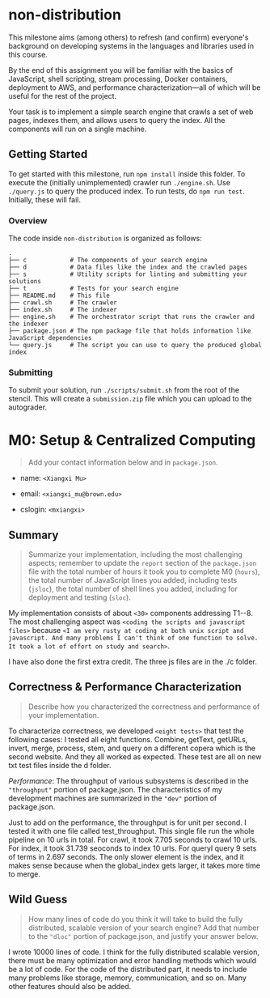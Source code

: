 # non-distribution

This milestone aims (among others) to refresh (and confirm) everyone's
background on developing systems in the languages and libraries used in this
course.

By the end of this assignment you will be familiar with the basics of
JavaScript, shell scripting, stream processing, Docker containers, deployment
to AWS, and performance characterization—all of which will be useful for the
rest of the project.

Your task is to implement a simple search engine that crawls a set of web
pages, indexes them, and allows users to query the index. All the components
will run on a single machine.

## Getting Started

To get started with this milestone, run `npm install` inside this folder. To
execute the (initially unimplemented) crawler run `./engine.sh`. Use
`./query.js` to query the produced index. To run tests, do `npm run test`.
Initially, these will fail.

### Overview

The code inside `non-distribution` is organized as follows:

```
.
├── c            # The components of your search engine
├── d            # Data files like the index and the crawled pages
├── s            # Utility scripts for linting and submitting your solutions
├── t            # Tests for your search engine
├── README.md    # This file
├── crawl.sh     # The crawler
├── index.sh     # The indexer
├── engine.sh    # The orchestrator script that runs the crawler and the indexer
├── package.json # The npm package file that holds information like JavaScript dependencies
└── query.js     # The script you can use to query the produced global index
```

### Submitting

To submit your solution, run `./scripts/submit.sh` from the root of the stencil. This will create a
`submission.zip` file which you can upload to the autograder.


# M0: Setup & Centralized Computing

> Add your contact information below and in `package.json`.

* name: `<Xiangxi Mu>`

* email: `<xiangxi_mu@brown.edu>`

* cslogin: `<mxiangxi>`


## Summary

> Summarize your implementation, including the most challenging aspects; remember to update the `report` section of the `package.json` file with the total number of hours it took you to complete M0 (`hours`), the total number of JavaScript lines you added, including tests (`jsloc`), the total number of shell lines you added, including for deployment and testing (`sloc`).


My implementation consists of about `<30>` components addressing T1--8. The most challenging aspect was `<coding the scripts and javascript files>` because `<I am very rusty at coding at both unix script and javascript. And many problems I can't think of one function to solve. It took a lot of effort on study and search>`.

I have also done the first extra credit. The three js files are in the ./c folder.

## Correctness & Performance Characterization


> Describe how you characterized the correctness and performance of your implementation.


To characterize correctness, we developed `<eight tests>` that test the following cases:  I tested all eight functions. Combine, getText, getURLs, invert, merge, process, stem, and query on a different copera which is the second website. And they all worked as expected. These test are all on new txt test files inside the d folder.


*Performance*: The throughput of various subsystems is described in the `"throughput"` portion of package.json. The characteristics of my development machines are summarized in the `"dev"` portion of package.json.

Just to add on the performance, the throughput is for unit per second. I tested it with one file called test_throughput. This single file run the whole pipeline on 10 urls in total. For crawl, it took 7.705 seconds to crawl 10 urls. For index, it took 31.739 seoconds to index 10 urls. For queryI query 9 sets of terms in 2.697 seconds. The only slower element is the index, and it makes sense because when the global_index gets larger, it takes more time to merge.

## Wild Guess

> How many lines of code do you think it will take to build the fully distributed, scalable version of your search engine? Add that number to the `"dloc"` portion of package.json, and justify your answer below.

I wrote 10000 lines of code. I think for the fully distributed scalable version, there must be many optimization and error handling methods which would be a lot of code. For the code of the distributed part, it needs to include many problems like storage, memory, communication, and so on. Many other features should also be added.